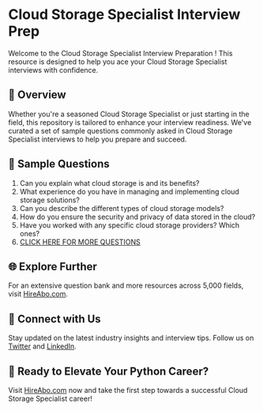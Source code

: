 # Cloud Storage Specialist Interview Prep

Welcome to the Cloud Storage Specialist Interview Preparation ! This resource is designed to help you ace your Cloud Storage Specialist interviews with confidence.

## 🚀 Overview

Whether you're a seasoned Cloud Storage Specialist or just starting in the field, this repository is tailored to enhance your interview readiness. We've curated a set of sample questions commonly asked in Cloud Storage Specialist interviews to help you prepare and succeed.

## 📝 Sample Questions

1. Can you explain what cloud storage is and its benefits?
2. What experience do you have in managing and implementing cloud storage solutions?
3. Can you describe the different types of cloud storage models?
4. How do you ensure the security and privacy of data stored in the cloud?
5. Have you worked with any specific cloud storage providers? Which ones?
6. [CLICK HERE FOR MORE QUESTIONS](https://hireabo.com/job/0_4_17/Cloud%20Storage%20Specialist)

## 🌐 Explore Further

For an extensive question bank and more resources across 5,000 fields, visit [HireAbo.com](https://www.hireabo.com).

## 📱 Connect with Us

Stay updated on the latest industry insights and interview tips. Follow us on [Twitter](https://twitter.com/hireabo) and [LinkedIn](https://www.linkedin.com/in/hire-abo-3609972a8/).

## 🚀 Ready to Elevate Your Python Career?

Visit [HireAbo.com](https://www.hireabo.com) now and take the first step towards a successful Cloud Storage Specialist career!